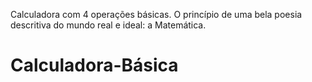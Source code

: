 Calculadora com 4 operações básicas.
O princípio de uma bela poesia descritiva do mundo real e ideal: a Matemática.

# Calculadora-Básica
